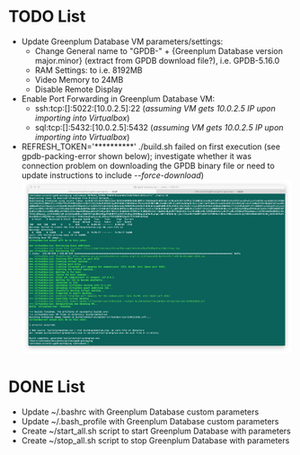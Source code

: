 # TODO List
- Update Greenplum Database VM parameters/settings:
  - Change General name to "GPDB-" + {Greenplum Database version major.minor} (extract from GPDB download file?), i.e. GPDB-5.16.0
  - RAM Settings: to i.e. 8192MB
  - Video Memory to 24MB
  - Disable Remote Display
- Enable Port Forwarding in Greenplum Database VM:
  - ssh:tcp:[]:5022:[10.0.2.5]:22 (_assuming VM gets 10.0.2.5 IP upon importing into Virtualbox_)
  - sql:tcp:[]:5432:[10.0.2.5]:5432 (_assuming VM gets 10.0.2.5 IP upon importing into Virtualbox_)
- REFRESH_TOKEN='**********' ./build.sh failed on first execution (see gpdb-packing-error shown below); investigate whether it was connection problem on downloading the GPDB binary file or need to update instructions to include _--force-download_)
![./build.sh error to investigate](gpdb-packaging-error.png "./build.sh error to investigate")


# DONE List
- Update ~/.bashrc with Greenplum Database custom parameters
- Update ~/.bash_profile with Greenplum Database custom parameters
- Create ~/start_all.sh script to start Greenplum Database with parameters
- Create ~/stop_all.sh script to stop Greenplum Database with parameters 